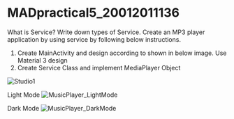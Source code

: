 # MADpractical5_20012011136

What is Service? Write down types of Service. Create an MP3 player application by using service by following below instructions.

1. Create MainActivity and design according to shown in below image. Use Material 3 design
2. Create Service Class and implement MediaPlayer Object

![Studio1](https://user-images.githubusercontent.com/110655668/191326639-7c3218ae-66fd-4e36-8b72-a97a02ed85de.png)

Light Mode
![MusicPlayer_LightMode](https://user-images.githubusercontent.com/110655668/191326707-93a646f1-0542-435e-b7bf-2472e5be9e73.png)


Dark Mode
![MusicPlayer_DarkMode](https://user-images.githubusercontent.com/110655668/191326733-493eaf2a-28f5-4908-845c-a35a6c1d4835.png)
